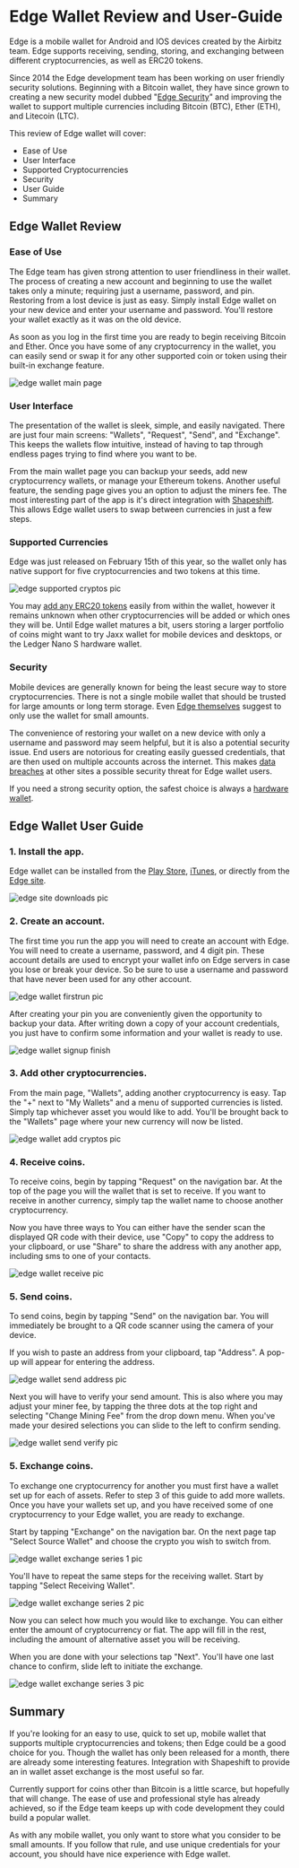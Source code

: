 # Edge Wallet Review and User-Guide

Edge is a mobile wallet for Android and IOS devices created by the Airbitz team. Edge supports receiving, sending, storing, and exchanging between different cryptocurrencies, as well as ERC20 tokens.

Since 2014 the Edge development team has been working on user friendly security solutions. Beginning with a Bitcoin wallet, they have since grown to creating a new security model dubbed "[Edge Security](https://edgesecure.co/about/)" and improving the wallet to support multiple currencies including Bitcoin (BTC), Ether (ETH), and Litecoin (LTC).

This review of Edge wallet will cover:

+ Ease of Use
+ User Interface
+ Supported Cryptocurrencies
+ Security
+ User Guide
+ Summary

## Edge Wallet Review

### Ease of Use

The Edge team has given strong attention to user friendliness in their wallet. The process of creating a new account and beginning to use the wallet takes only a minute; requiring just a username, password, and pin. Restoring from a lost device is just as easy. Simply install Edge wallet on your new device and enter your username and password. You'll restore your wallet exactly as it was on the old device.

As soon as you log in the first time you are ready to begin receiving Bitcoin and Ether. Once you have some of any cryptocurrency in the wallet, you can easily send or swap it for any other supported coin or token using their built-in exchange feature.

![edge wallet main page](/reviews-guides/edge-wallet_03-08-18/edge-wallet-media/edge_wallet-main-page.png)

### User Interface

The presentation of the wallet is sleek, simple, and easily navigated. There are just four main screens: "Wallets", "Request", "Send", and "Exchange". This keeps the wallets flow intuitive, instead of having to tap through endless pages trying to find where you want to be.

From the main wallet page you can backup your seeds, add new cryptocurrency wallets, or manage your Ethereum tokens. Another useful feature, the sending page gives you an option to adjust the miners fee. The most interesting part of the app is it's direct integration with [Shapeshift](https://info.shapeshift.io/about). This allows Edge wallet users to swap between currencies in just a few steps.

### Supported Currencies

Edge was just released on February 15th of this year, so the wallet only has native support for five cryptocurrencies and two tokens at this time.

![edge supported cryptos pic](/reviews-guides/edge-wallet_03-08-18/edge-wallet-media/edge_site-supported-cryptos.png)

You may [add any ERC20 tokens](https://blog.edgesecure.co/how-to-add-erc20-tokens-to-edge-4c4951c3a8cc) easily from within the wallet, however it remains unknown when other cryptocurrencies will be added or which ones they will be. Until Edge wallet matures a bit, users storing a larger portfolio of coins might want to try Jaxx wallet for mobile devices and desktops, or the Ledger Nano S hardware wallet.

### Security

Mobile devices are generally known for being the least secure way to store cryptocurrencies. There is not a single mobile wallet that should be trusted for large amounts or long term storage. Even [Edge themselves](https://support.edgesecure.co/support/solutions/articles/8000058679-how-much-money-is-safe-to-put-on-edge-) suggest to only use the wallet for small amounts.

The convenience of restoring your wallet on a new device with only a username and password may seem helpful, but it is also a potential security issue. End users are notorious for creating easily guessed credentials, that are then used on multiple accounts across the internet. This makes [data breaches](https://en.wikipedia.org/wiki/List_of_data_breaches) at other sites a possible security threat for Edge wallet users.

If you need a strong security option, the safest choice is always a [hardware wallet](https://unhashed.com/best-bitcoin-ethereum-altcoin-wallet-reviews/#hardware).

## Edge Wallet User Guide

### 1. Install the app.

Edge wallet can be installed from the [Play Store](https://play.google.com/store/apps/details?id=co.edgesecure.app), [iTunes](https://itunes.apple.com/us/app/edge-bitcoin-wallet/id1344400091?mt=8), or directly from the [Edge site](https://edgesecure.co).

![edge site downloads pic](/reviews-guides/edge-wallet_03-08-18/edge-wallet-media/edge_site-downloads.png)

### 2. Create an account.

The first time you run the app you will need to create an account with Edge. You will need to create a username, password, and 4 digit pin. These account details are used to encrypt your wallet info on Edge servers in case you lose or break your device. So be sure to use a username and password that have never been used for any other account.

![edge wallet firstrun pic](/reviews-guides/edge-wallet_03-08-18/edge-wallet-media/edge_wallet-create-account.png)

After creating your pin you are conveniently given the opportunity to backup your data. After writing down a copy of your account credentials, you just have to confirm some information and your wallet is ready to use.

![edge wallet signup finish](/reviews-guides/edge-wallet_03-08-18/edge-wallet-media/edge_wallet-signup-finish.png)

### 3. Add other cryptocurrencies.

From the main page, "Wallets", adding another cryptocurrency is easy. Tap the "+" next to "My Wallets" and a menu of supported currencies is listed. Simply tap whichever asset you would like to add. You'll be brought back to the "Wallets" page where your new currency will now be listed.

![edge wallet add cryptos pic](/reviews-guides/edge-wallet_03-08-18/edge-wallet-media/edge_wallet-add-cryptos.png)

### 4. Receive coins.

To receive coins, begin by tapping "Request" on the navigation bar. At the top of the page you will the wallet that is set to receive. If you want to receive in another currency, simply tap the wallet name to choose another cryptocurrency.

Now you have three ways to You can either have the sender scan the displayed QR code with their device, use "Copy" to copy the address to your clipboard, or use "Share" to share the address with any another app, including sms to one of your contacts.

![edge wallet receive pic](/reviews-guides/edge-wallet_03-08-18/edge-wallet-media/edge_wallet-receive.png)

### 5. Send coins.

To send coins, begin by tapping "Send" on the navigation bar. You will immediately be brought to a QR code scanner using the camera of your device.

If you wish to paste an address from your clipboard, tap "Address". A pop-up will appear for entering the address.

![edge wallet send address pic](/reviews-guides/edge-wallet_03-08-18/edge-wallet-media/edge_wallet-send-series.png)

Next you will have to verify your send amount. This is also where you may adjust your miner fee, by tapping the three dots at the top right and selecting "Change Mining Fee" from the drop down menu. When you've made your desired selections you can slide to the left to confirm sending.

![edge wallet send verify pic](/reviews-guides/edge-wallet_03-08-18/edge-wallet-media/edge_wallet-send-verify.png)

### 5. Exchange coins.

To exchange one cryptocurrency for another you must first have a wallet set up for each of assets. Refer to step 3 of this guide to add more wallets. Once you have your wallets set up, and you have received some of one cryptocurrency to your Edge wallet, you are ready to exchange.

Start by tapping "Exchange" on the navigation bar. On the next page tap "Select Source Wallet" and choose the crypto you wish to switch from.

![edge wallet exchange series 1 pic](/reviews-guides/edge-wallet_03-08-18/edge-wallet-media/edge_wallet-exchange-series-1.png)

You'll have to repeat the same steps for the receiving wallet. Start by tapping "Select Receiving Wallet".

![edge wallet exchange series 2 pic](/reviews-guides/edge-wallet_03-08-18/edge-wallet-media/edge_wallet-exchange-series-2.png)

Now you can select how much you would like to exchange. You can either enter the amount of cryptocurrency or fiat. The app will fill in the rest, including the amount of alternative asset you will be receiving.

When you are done with your selections tap "Next". You'll have one last chance to confirm, slide left to initiate the exchange.

![edge wallet exchange series 3 pic](/reviews-guides/edge-wallet_03-08-18/edge-wallet-media/edge_wallet-exchange-series-3.png)

## Summary

If you're looking for an easy to use, quick to set up, mobile wallet that supports multiple cryptocurrencies and tokens; then Edge could be a good choice for you. Though the wallet has only been released for a month, there are already some interesting features. Integration with Shapeshift to provide an in wallet asset exchange is the most useful so far.

Currently support for coins other than Bitcoin is a little scarce, but hopefully that will change. The ease of use and professional style has already achieved, so if the Edge team keeps up with code development they could build a popular wallet.

As with any mobile wallet, you only want to store what you consider to be small amounts. If you follow that rule, and use unique credentials for your account, you should have nice experience with Edge wallet.